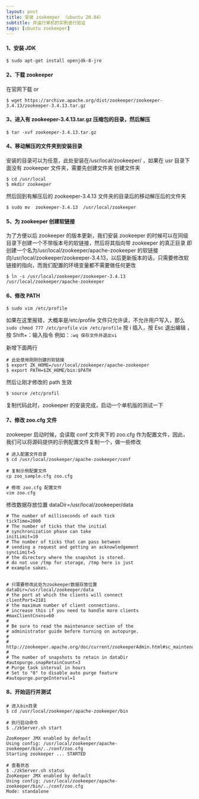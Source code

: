 ```yaml
---
layout: post
title: 安装 zookeeper （ubuntu 20.04）
subtitle: 并运行单机的实例进行验证
tags: [ubuntu zookeeper]
---
```


#### 1、安装 JDK

```shelll
$ sudo apt-get install openjdk-8-jre
```

#### 2、下载 zookeeper

在官网下载
or

```shelll
$ wget https://archive.apache.org/dist/zookeeper/zookeeper-3.4.13/zookeeper-3.4.13.tar.gz
```

#### 3、进入有 zookeeper-3.4.13.tar.gz 压缩包的目录，然后解压

```shelll
$ tar -xvf zookeeper-3.4.13.tar.gz
```

#### 4、移动解压的文件夹到安装目录

安装的目录可以为任意，此处安装在/usr/local/zookeeper/ ，如果在 usr 目录下面没有 zookeeper 文件夹，需要先创建文件夹
创建文件夹

```shelll
$ cd /usr/local
$ mkdir zookeeper
```

然后回到有解压后的 zookeeper-3.4.13 文件夹的目录后的移动解压后的文件夹

```shelll
$ sudo mv  zookeeper-3.4.13  /usr/local/zookeeper
```

#### 5、为 zookeeper 创建软链接

为了方便以后 zookeeper 的版本更新，我们安装 zookeeper 的时候可以在同级目录下创建一个不带版本号的软链接，然后将其指向带 zookeeper 的真正目录
即创建一个名为/usr/local/zookeeper/apache-zookeeper 的软链接向/usr/local/zookeeper/zookeeper-3.4.13，以后更新版本的话，只需要修改软链接的指向，而我们配置的环境变量都不需要做任何更改

```shelll
$ ln -s /usr/local/zookeeper/zookeeper-3.4.13  /usr/local/zookeeper/apache-zookeeper
```

#### 6、修改 PATH

```shelll
$ sudo vim /etc/profile
```

如果在这里报错，大概率是/etc/profile 文件只允许读，不允许用户写入，那么`sudo chmod 777 /etc/profile` `vim /etc/profile` 按 i 插入，按 Esc 退出编辑 ，按 Shift+：输入指令 例如：`:wq 保存文件并退出vi`

新增下面两行

```shelll
# 此处使用刚刚创建的软链接
$ export ZK_HOME=/usr/local/zookeeper/apache-zookeeper
$ export PATH=$ZK_HOME/bin:$PATH
```

然后让刚才修改的 path 生效

```shelll
$ source /etc/profil
```

复制代码此时，zookeeper 的安装完成，启动一个单机版的测试一下

#### 7、修改 zoo.cfg 文件

zookeeper 启动时候，会读取 conf 文件夹下的 zoo.cfg 作为配置文件，因此，我们可以将源码提供的示例配置文件复制一个，做一些修改

```shelll
# 进入配置文件目录
$ cd /usr/local/zookeeper/apache-zookeeper/conf

# 复制示例配置文件
cp zoo_sample.cfg zoo.cfg

# 修改 zoo.cfg 配置文件
vim zoo.cfg
```

修改数据存放位置 dataDir=/usr/local/zookeeper/data

```shelll
# The number of milliseconds of each tick
tickTime=2000
# The number of ticks that the initial
# synchronization phase can take
initLimit=10
# The number of ticks that can pass between
# sending a request and getting an acknowledgement
syncLimit=5
# the directory where the snapshot is stored.
# do not use /tmp for storage, /tmp here is just
# example sakes.


# 只需要修改此处为zookeeper数据存放位置
dataDir=/usr/local/zookeeper/data
# the port at which the clients will connect
clientPort=2181
# the maximum number of client connections.
# increase this if you need to handle more clients
#maxClientCnxns=60
#
# Be sure to read the maintenance section of the
# administrator guide before turning on autopurge.
#
# http://zookeeper.apache.org/doc/current/zookeeperAdmin.html#sc_maintenance
#
# The number of snapshots to retain in dataDir
#autopurge.snapRetainCount=3
# Purge task interval in hours
# Set to "0" to disable auto purge feature
#autopurge.purgeInterval=1

```

#### 8、开始运行并测试

```shelll
# 进入bin目录
$ cd /usr/local/zookeeper/apache-zookeeper/bin

# 执行启动命令
$ ./zkServer.sh start

ZooKeeper JMX enabled by default
Using config: /usr/local/zookeeper/apache-zookeeper/bin/../conf/zoo.cfg
Starting zookeeper ... STARTED

# 查看状态
$ ./zkServer.sh status
ZooKeeper JMX enabled by default
Using config: /usr/local/zookeeper/apache-zookeeper/bin/../conf/zoo.cfg
Mode: standalone

```
